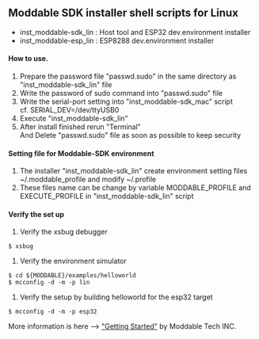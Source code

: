 ## Moddable SDK installer shell scripts for Linux

* inst_moddable-sdk_lin : Host tool and ESP32 dev.environment installer
* inst_moddable-esp_lin : ESP8288 dev.environment installer

#### How to use.
1. Prepare the password file "passwd.sudo" in the same directory as "inst_moddable-sdk_lin" file
1. Write the password of sudo command into "passwd.sudo" file
1. Write the serial-port setting into "inst_moddable-sdk_mac" script<br />
 cf. SERIAL_DEV=/dev/ttyUSB0
1. Execute "inst_moddable-sdk_lin"<br />
1. After install finished rerun "Terminal"<br />
And Delete "passwd.sudo" file as soon as possible to keep security

#### Setting file for Moddable-SDK environment
1. The installer "inst_moddable-sdk_lin" create environment setting files ~/.moddable_profile  and modify ~/.profile
1. These files name can be change by variable MODDABLE_PROFILE and EXECUTE_PROFILE in "inst_moddable-sdk_lin" script

#### Verify the set up
1. Verify the xsbug debugger
  ```
$ xsbug
  ```
1. Verify the environment simulator
 ```
$ cd ${MODDABLE}/examples/helloworld
$ mcconfig -d -m -p lin
 ```
1. Verify the setup by building helloworld for the esp32 target
 ```
 $ mcconfig -d -m -p esp32
 ```

More information is here --> ["Getting Started"](https://github.com/Moddable-OpenSource/moddable/blob/public/documentation/Moddable%20SDK%20-%20Getting%20Started.md) by Moddable Tech INC.
